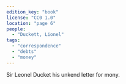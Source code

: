 ```yaml
---
edition_key: "book"
license: "CC0 1.0"
location: "page 6"
people:
  - "Duckett, Lionel"
tags:
  - "correspondence"
  - "debts"
  - "money"
---
```

Sir Leonel Ducket his unkend letter for mony.
